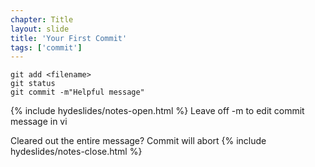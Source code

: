 ```yaml
---
chapter: Title
layout: slide
title: 'Your First Commit'
tags: ['commit']
---
```


	git add <filename>
	git status
	git commit -m"Helpful message"

{% include hydeslides/notes-open.html %}
Leave off -m to edit commit message in vi

Cleared out the entire message? Commit will abort
{% include hydeslides/notes-close.html %}